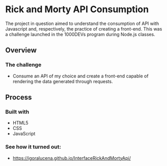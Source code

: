 # Rick and Morty API Consumption

The project in question aimed to understand the consumption of API with Javascript and, respectively, the practice of creating a front-end. This was a challenge launched in the 1000DEVs program during Node.js classes.

## Overview

### The challenge

- Consume an API of my choice and create a front-end capable of rendering the data generated through requests.

## Process

### Built with

- HTML5
- CSS
- JavaScript

### See how it turned out: 

- https://igoralucena.github.io/InterfaceRickAndMortyApi/
